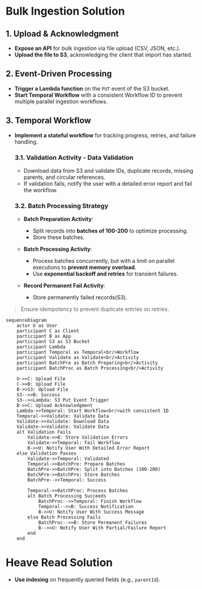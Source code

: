 # Bulk Ingestion Solution

## 1. Upload & Acknowledgment
- **Expose an API** for bulk ingestion via file upload (CSV, JSON, etc.).
- **Upload the file to S3**, acknowledging the client that import has started.

## 2. Event-Driven Processing
- **Trigger a Lambda function** on the `PUT` event of the S3 bucket.
- **Start Temporal Workflow** with a consistent Workflow ID to prevent multiple parallel ingestion workflows.

## 3. Temporal Workflow
- **Implement a stateful workflow** for tracking progress, retries, and failure handling.

    ### 3.1. Validation Activity - Data Validation
    - Download data from S3 and validate IDs, duplicate records, missing parents, and circular references.
    - If validation fails, notify the user with a detailed error report and fail the workflow.

    ### 3.2. Batch Processing Strategy
    - **Batch Preparation Activity**:
        - Split records into **batches of 100-200** to optimize processing.
        - Store these batches.
    
    - **Batch Processing Activity**:
        - Process batches concurrently, but with a limit on parallel executions to **prevent memory overload**.
        - Use **exponential backoff and retries** for transient failures.

    - **Record Permanent Fail Activity**:
        - Store permanently failed records(S3).

>Ensure idempotency to prevent duplicate entries on retries.

```mermaid
sequenceDiagram
    actor U as User
    participant C as Client
    participant B as App
    participant S3 as S3 Bucket
    participant Lambda
    participant Temporal as Temporal<br/>Workflow
    participant Validate as Validate<br/>Activity
    participant BatchPre as Batch Preparing<br/>Activity
    participant BatchProc as Batch Processing<br/>Activity

    U->>C: Upload File
    C->>B: Upload File
    B->>S3: Upload File
    S3-->>B: Success
    S3-->>Lambda: S3 Put Event Trigger
    B->>C: Upload Acknowledgment
    Lambda->>Temporal: Start Workflow<br/>with consistent ID
    Temporal->>Validate: Validate Data
    Validate->>Validate: Download Data
    Validate->>Validate: Validate Data
    alt Validation Fails
        Validate->>B: Store Validation Errors
        Validate->>Temporal: Fail Workflow
        B->>U: Notify User With Detailed Error Report
    else Validation Passes
        Validate->>Temporal: Validated
        Temporal->>BatchPre: Prepare Batches
        BatchPre->>BatchPre: Split into Batches (100-200)
        BatchPre->>BatchPre: Store Batches
        BatchPre-->>Temporal: Success

        Temporal->>BatchProc: Process Batches
        alt Batch Processing Succeeds
            BatchProc-->>Temporal: Finish Workflow
            Temporal-->>B: Success Notification
            B->>U: Notify User With Success Message
        else Batch Processing Fails
            BatchProc-->>B: Store Permanent Failures
            B-->>U: Notify User With Partial/Failure Report
        end
    end
```

# Heave Read Solution
- **Use indexing** on frequently queried fields (e.g., `parentId`).
